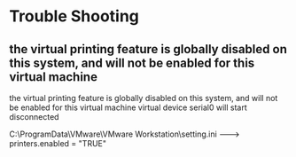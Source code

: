 # Trouble Shooting

## the virtual printing feature is globally disabled on this system, and will not be enabled for this virtual machine

the virtual printing feature is globally disabled on this system, and will not be enabled for this virtual machine
virtual device serial0 will start disconnected

C:\ProgramData\VMware\VMware Workstation\setting.ini ---> printers.enabled = "TRUE"